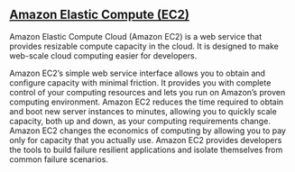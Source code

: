 ## [Amazon Elastic Compute (EC2)](https://aws.amazon.com/ec2/?nc2=h_m1)
Amazon Elastic Compute Cloud (Amazon EC2) is a web service that provides resizable compute
capacity in the cloud. It is designed to make web-scale cloud computing easier for
developers.

Amazon EC2’s simple web service interface allows you to obtain and configure capacity
with minimal friction. It provides you with complete control of your computing resources
and lets you run on Amazon’s proven computing environment. Amazon EC2 reduces the time
required to obtain and boot new server instances to minutes, allowing you to quickly
scale capacity, both up and down, as your computing requirements change. Amazon EC2
changes the economics of computing by allowing you to pay only for capacity that you
actually use. Amazon EC2 provides developers the tools to build failure resilient
applications and isolate themselves from common failure scenarios.
